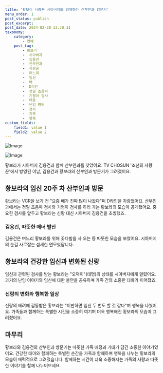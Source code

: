 ```yaml
---
title: '황보라 사랑꾼 시아버지와 함께하는 산부인과 방문기'
menu_order: 1
post_status: publish
post_excerpt: 
post_date: 2024-02-20 13:30:11
taxonomy:
    category:
        - 연예
    post_tag:
        - 황보라
        -  시아버지
        -  김용건
        -  산부인과
        -  사랑꾼
        -  며느리
        -  임신
        -  배
        -  D라인
        -  정밀 초음파
        -  기형아 검사
        -  태동
        -  난임 병원
        -  검사
        -  가족
        -  행복
custom_fields:
    field1: value 1
    field2: value 2
---
```


![Image](https://ssl.pstatic.net/mimgnews/image/076/2024/02/19/2024022101001309200177971_20240220080613422.jpg?type=w540)

![Image](https://mimgnews.pstatic.net/image/076/2024/02/19/2024022101001309200177972_20240220080613441.jpg?type=w540)

황보라가 시아버지 김용건과 함께 산부인과를 찾았어요. TV CHOSUN '조선의 사랑꾼'에서 방영된 이날, 김용건과 황보라의 산부인과 방문기가 그려졌어요.
## 황보라의 임신 20주 차 산부인과 방문
황보라는 VCR을 보기 전 "요즘 배가 진짜 많이 나왔다"며 D라인을 자랑했어요. 산부인과에서는 정밀 초음파 검사와 기형아 검사를 하러 가는 황보라의 모습이 공개됐어요. 중요한 검사를 앞두고 황보라는 신랑 대신 시아버지 김용건을 초빙했죠.
### 김용건, 따뜻한 매너 발산
김용건은 며느리 황보라를 위해 꽃다발을 사 오는 등 따뜻한 모습을 보였어요. 시아버지의 눈길 사로잡는 섬세한 면모였답니다.
## 황보라의 건강한 임신과 변화된 신랑
임신과 관련된 검사를 받는 황보라는 "오덕이"(태명)의 상태를 시아버지에게 알렸어요. 과거의 난임 이야기와 임신에 대한 불안을 공유하며 가족 간의 소중한 대화가 이어졌죠.
### 신랑의 변화와 행복한 일상
신랑의 배려에 감동받은 황보라는 "이만하면 임신 두 번도 할 것 같다"며 행복을 나눴어요. 가족들과 함께하는 특별한 시간을 소중히 여기며 더욱 행복해진 황보라의 모습이 그려졌어요.
## 마무리
황보라와 김용건의 산부인과 방문기는 따뜻한 가족 애정과 기대가 담긴 소중한 이야기였어요. 건강한 태아와 함께하는 특별한 순간을 가족과 함께하며 행복을 나누는 황보라의 모습이 매력적으로 그려졌습니다. 함께하는 시간이 더욱 소중해지는 가족의 사랑과 따뜻한 이야기를 함께 나누어보세요.
